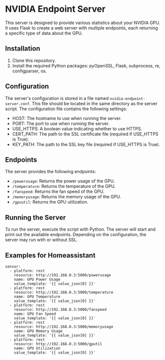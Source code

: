 # NVIDIA Endpoint Server

This server is designed to provide various statistics about your NVIDIA GPU. It uses Flask to create a web server with multiple endpoints, each returning a specific type of data about the GPU.

## Installation

1. Clone this repository.
2. Install the required Python packages: pyOpenSSL, Flask, subprocess, re, configparser, os. 

## Configuration

The server's configuration is stored in a file named `nvidia-endpoint-server.conf`. This file should be located in the same directory as the server script. The configuration file contains the following settings:

- HOST: The hostname to use when running the server.
- PORT: The port to use when running the server.
- USE_HTTPS: A boolean value indicating whether to use HTTPS.
- CERT_PATH: The path to the SSL certificate file (required if USE_HTTPS is True).
- KEY_PATH: The path to the SSL key file (required if USE_HTTPS is True).

## Endpoints

The server provides the following endpoints:

- `/powerusage`: Returns the power usage of the GPU.
- `/temperature`: Returns the temperature of the GPU.
- `/fanspeed`: Returns the fan speed of the GPU.
- `/memoryusage`: Returns the memory usage of the GPU.
- `/gpuutil`: Returns the GPU utilization.

## Running the Server

To run the server, execute the script with Python. The server will start and print out the available endpoints. Depending on the configuration, the server may run with or without SSL.

## Examples for Homeassistant
```
sensor:
  - platform: rest
    resource: http://192.168.0.3:5000/powerusage
    name: GPU Power Usage
    value_template: '{{ value_json[0] }}'
  - platform: rest
    resource: http://192.168.0.3:5000/temperature
    name: GPU Temperature
    value_template: '{{ value_json[0] }}'
  - platform: rest
    resource: http://192.168.0.3:5000/fanspeed
    name: GPU Fan Speed
    value_template: '{{ value_json[0] }}'
  - platform: rest
    resource: http://192.168.0.3:5000/memoryusage
    name: GPU Memory Usage
    value_template: '{{ value_json[0] }}'
  - platform: rest
    resource: http://192.168.0.3:5000/gputil
    name: GPU Utilization
    value_template: '{{ value_json[0] }}'
```
